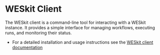 # WESkit Client

The WESkit client is a command-line tool for interacting with a WESkit instance.
It provides a simple interface for managing workflows, executing runs, and monitoring their status.

- For a detailed installation and usage instructions see the [WESkit client documentation](https://gitlab.com/one-touch-pipeline/weskit/documentation/-/blob/master/user/client.md)
